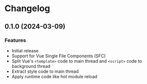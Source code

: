 # Changelog

## 0.1.0 (2024-03-09)

### Features

- Initial release
- Support for Vue Single File Components (SFC)
- Split Vue's `<template>` code to main thread and `<script>` code to background thread
- Extract style code to main thread
- Apply runtime code like hot module reload

